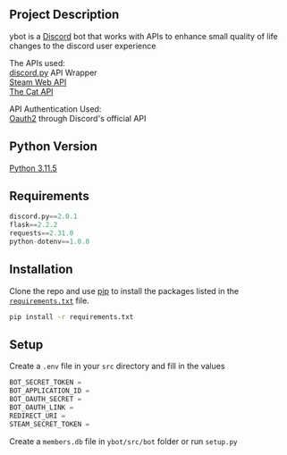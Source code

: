 ## Project Description
ybot is a [Discord](https://discord.com/) bot that works with APIs to enhance small quality of life changes to the discord user experience

The APIs used: <br/>
[discord.py](https://discordpy.readthedocs.io/en/stable/) API Wrapper <br/>
[Steam Web API](https://steamcommunity.com/dev) <br/>
[The Cat API](https://thecatapi.com/)

API Authentication Used: <br/>
[Oauth2](https://discord.com/developers/docs/topics/oauth2) through Discord's official API

## Python Version
[Python 3.11.5](https://www.python.org/downloads/release/python-3115/)

## Requirements
```python
discord.py==2.0.1
flask==2.2.2
requests==2.31.0
python-dotenv==1.0.0
```
## Installation
Clone the repo and use [pip](https://pip.pypa.io/en/stable/) to install the packages listed in the [`requirements.txt`](https://github.com/korok0/ybot/blob/main/requirements.txt) file. 

```bash 
pip install -r requirements.txt
```

## Setup
Create a `.env` file in your `src` directory and fill in the values
```python
BOT_SECRET_TOKEN = 
BOT_APPLICATION_ID = 
BOT_OAUTH_SECRET = 
BOT_OAUTH_LINK = 
REDIRECT_URI = 
STEAM_SECRET_TOKEN = 
```
Create a `members.db` file in `ybot/src/bot` folder or run `setup.py`
